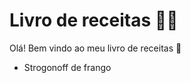 # Livro de receitas :man_cook:

Olá! Bem vindo ao meu livro de receitas :wave:



-  Strogonoff de frango

